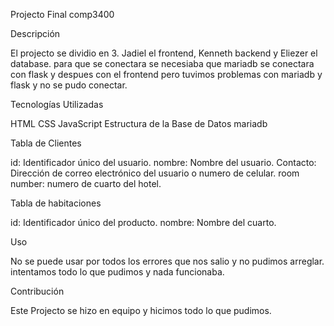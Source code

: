 Projecto Final comp3400

Descripción

El projecto se dividio en 3. Jadiel el frontend, Kenneth backend y Eliezer el database.
para que se conectara se necesiaba que mariadb se conectara con flask y despues con el frontend pero tuvimos problemas con mariadb y flask y no se pudo
conectar. 

Tecnologías Utilizadas

HTML
CSS
JavaScript
Estructura de la Base de Datos
mariadb

Tabla de Clientes

id: Identificador único del usuario.
nombre: Nombre del usuario.
Contacto: Dirección de correo electrónico del usuario o numero de celular.
room number: numero de cuarto del hotel.

Tabla de habitaciones

id: Identificador único del producto.
nombre: Nombre del cuarto.

Uso

No se puede usar por todos los errores que nos salio y no pudimos arreglar. intentamos todo lo que pudimos y nada funcionaba.

Contribución

Este Projecto se hizo en equipo y hicimos todo lo que pudimos.
